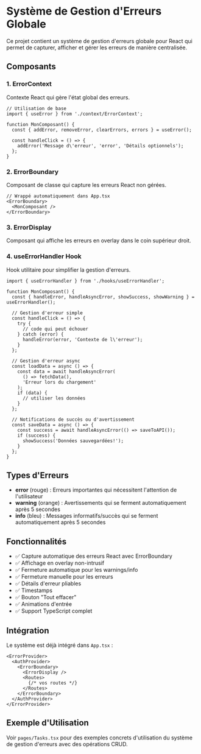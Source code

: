 # Système de Gestion d'Erreurs Globale

Ce projet contient un système de gestion d'erreurs globale pour React qui permet de capturer, afficher et gérer les erreurs de manière centralisée.

## Composants

### 1. ErrorContext
Contexte React qui gère l'état global des erreurs.

```tsx
// Utilisation de base
import { useError } from './context/ErrorContext';

function MonComposant() {
  const { addError, removeError, clearErrors, errors } = useError();
  
  const handleClick = () => {
    addError('Message d\'erreur', 'error', 'Détails optionnels');
  };
}
```

### 2. ErrorBoundary
Composant de classe qui capture les erreurs React non gérées.

```tsx
// Wrappé automatiquement dans App.tsx
<ErrorBoundary>
  <MonComposant />
</ErrorBoundary>
```

### 3. ErrorDisplay
Composant qui affiche les erreurs en overlay dans le coin supérieur droit.

### 4. useErrorHandler Hook
Hook utilitaire pour simplifier la gestion d'erreurs.

```tsx
import { useErrorHandler } from './hooks/useErrorHandler';

function MonComposant() {
  const { handleError, handleAsyncError, showSuccess, showWarning } = useErrorHandler();
  
  // Gestion d'erreur simple
  const handleClick = () => {
    try {
      // code qui peut échouer
    } catch (error) {
      handleError(error, 'Contexte de l\'erreur');
    }
  };
  
  // Gestion d'erreur async
  const loadData = async () => {
    const data = await handleAsyncError(
      () => fetchData(),
      'Erreur lors du chargement'
    );
    if (data) {
      // utiliser les données
    }
  };
  
  // Notifications de succès ou d'avertissement
  const saveData = async () => {
    const success = await handleAsyncError(() => saveToAPI());
    if (success) {
      showSuccess('Données sauvegardées!');
    }
  };
}
```

## Types d'Erreurs

- **error** (rouge) : Erreurs importantes qui nécessitent l'attention de l'utilisateur
- **warning** (orange) : Avertissements qui se ferment automatiquement après 5 secondes
- **info** (bleu) : Messages informatifs/succès qui se ferment automatiquement après 5 secondes

## Fonctionnalités

- ✅ Capture automatique des erreurs React avec ErrorBoundary
- ✅ Affichage en overlay non-intrusif
- ✅ Fermeture automatique pour les warnings/info
- ✅ Fermeture manuelle pour les erreurs
- ✅ Détails d'erreur pliables
- ✅ Timestamps
- ✅ Bouton "Tout effacer"
- ✅ Animations d'entrée
- ✅ Support TypeScript complet

## Intégration

Le système est déjà intégré dans `App.tsx` :

```tsx
<ErrorProvider>
  <AuthProvider>
    <ErrorBoundary>
      <ErrorDisplay />
      <Routes>
        {/* vos routes */}
      </Routes>
    </ErrorBoundary>
  </AuthProvider>
</ErrorProvider>
```

## Exemple d'Utilisation

Voir `pages/Tasks.tsx` pour des exemples concrets d'utilisation du système de gestion d'erreurs avec des opérations CRUD.
